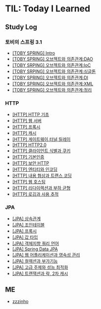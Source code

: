 # TIL:  Today I Learned
## Study Log

### 토비의 스프링 3.1
- [[TOBY SPRING] Intro](./TOBY_SPRING/intro.md)
- [[TOBY SPRING] 오브젝트와 의존관계:DAO](./TOBY_SPRING/ch1_1_DAO.md)
- [[TOBY SRPING] 오브젝트와 의존관계:IoC](./TOBY_SPRING/ch1_2_IoC.md)
- [[TOBY SRPING] 오브젝트와 의존관계:싱글톤](./TOBY_SPRING/ch1_3_Singleton.md)
- [[TOBY SPRING] 오브젝트와 의존관계:DI](./TOBY_SPRING/ch1_4_DI.md)
- [[TOBY SPRING] 오브젝트와 의존관계:XML](./TOBY_SPRING/ch1_5_XML.md)
- [[TOBY SPRING] 오브젝트와 의존관계:정리](./TOBY_SPRING/ch1_6_정리.md)

### HTTP 
- [[HTTP] HTTP 기초](./HTTP/HTTP_웹의_기초.md)
- [[HTTP] 웹 서버](./HTTP/웹_서버.md)
- [[HTTP] 프록시](./HTTP/프록시.md)
- [[HTTP] 캐시](./HTTP/캐시.md)
- [[HTTP] 게이트웨이,터널,릴레이](./HTTP/게이트웨이_터널_릴레이.md)
- [[HTTP] HTTP2.0](./HTTP/http_2_0.md)
- [[HTTP] 클라이언트 식별과 쿠키](./HTTP/클라이언트_식별과_쿠키.md)
- [[HTTP] 기본인증](./HTTP/기본인증.md)
- [[HTTP] 보안 HTTP](./HTTP/보안_HTTP.md)
- [[HTTP] 엔티티와 인코딩](./HTTP/엔티티와_인코딩.md)
- [[HTTP] 내용 협상과 트랜스 코딩](./HTTP/내용_협상과_트랜스_코딩.md)
- [[HTTP] 웹 호스팅](./HTTP/웹_호스팅.md)
- [[HTTP] 리다이렉션과 부하 균형](./HTTP/리다이렉션과_부하_균형.md)
- [[HTTP] 로깅과 사용 추적](./HTTP/로깅과_사용_추적.md)

### JPA
- [[JPA] 상속관계](./JPA/상속관계.md)
- [[JPA] 조인테이블](./JPA/조인%20테이블.md)
- [[JPA] 프록시](./JPA/프록시.md)
- [[JPA] 값 타입](./JPA/값_타입.md)
- [[JPA] 객체지향 쿼리 언어](./JPA/객체지향_쿼리_언어.md)
- [[JPA] Spring Data JPA](./JPA/Spring_Data_JPA.md)
- [[JPA] 웹 어플리케이션과 영속성 관리](./JPA/웹_앱과_영속성_관리.md)
- [[JPA] 컬렉션과 부가기능](./JPA/컬렉션과_부가기능.md)
- [[JPA] 고급 주제와 성능 최적화](./JPA/고급_주제와_성능_최적화.md)
- [[JPA] 트랜잭션과 락, 2차 캐시](./JPA/트랜잭션과_락_2차_캐시.md)

## ME
- [zzzinho](https://github.com/zzzinho)